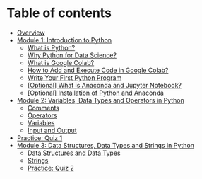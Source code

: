 # Table of contents

* [Overview](README.md)
* [Module 1: Introduction to Python](module-1-introduction-to-python/README.md)
  * [What is Python?](module-1-introduction-to-python/what-is-python.md)
  * [Why Python for Data Science?](module-1-introduction-to-python/why-python-for-data-science.md)
  * [What is Google Colab?](module-1-introduction-to-python/what-is-google-colab-and-colab-notebook.md)
  * [How to Add and Execute Code in Google Colab?](module-1-introduction-to-python/how-to-add-and-execute-code-in-google-colab.md)
  * [Write Your First Python Program](module-1-introduction-to-python/write-your-first-python-program.md)
  * [\[Optional\] What is Anaconda and Jupyter Notebook?](module-1-introduction-to-python/optional-what-is-anaconda-and-jupyter-notebook.md)
  * [\[Optional\] Installation of Python and Anaconda](module-1-introduction-to-python/optional-installation-of-python-and-anaconda.md)
* [Module 2: Variables, Data Types and Operators in Python](module-2-variables-data-types-and-operators-in-python/README.md)
  * [Comments](module-2-variables-data-types-and-operators-in-python/untitled.md)
  * [Operators](module-2-variables-data-types-and-operators-in-python/operators.md)
  * [Variables](module-2-variables-data-types-and-operators-in-python/variables.md)
  * [Input and Output](module-2-variables-data-types-and-operators-in-python/input-and-output.md)
* [Practice: Quiz 1](practice-quiz-1.md)
* [Module 3: Data Structures, Data Types and Strings in Python](module-3-data-structures-data-types-and-strings-in-python/README.md)
  * [Data Structures and Data Types](module-3-data-structures-data-types-and-strings-in-python/data-structures-and-data-types.md)
  * [Strings](module-3-data-structures-data-types-and-strings-in-python/strings.md)
  * [Practice: Quiz 2](module-3-data-structures-data-types-and-strings-in-python/practice-quiz-2.md)

